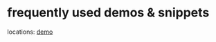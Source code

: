 # frequently used demos & snippets

locations:
<a href="http://spheee.github.io/frequently-used-demo" target="_blank">demo</a>